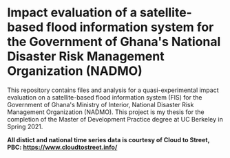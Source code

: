 # Impact evaluation of a satellite-based flood information system for the Government of Ghana's National Disaster Risk Management Organization (NADMO)
 This repository contains files and analysis for a quasi-experimental impact evaluation on a satellite-based flood information system (FIS) for the Government of Ghana's Ministry of Interior, National Disaster Risk Management Organization (NADMO). This project is my thesis for the completion of the Master of Development Practice degree at UC Berkeley in Spring 2021.

**All distict and national time series data is courtesy of Cloud to Street, PBC: https://www.cloudtostreet.info/**
